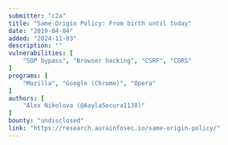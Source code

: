 ```yaml
---
submitter: "c2a"
title: "Same-Origin Policy: From birth until today"
date: "2019-04-04"
added: "2024-11-03"
description: ""
vulnerabilities: [
    "SOP bypass", "Browser hacking", "CSRF", "CORS"
]
programs: [
    "Mozilla", "Google (Chrome)", "Opera"
]
authors: [
    "Alex Nikolova (@AaylaSecura1138)"
]
bounty: "undisclosed"
link: "https://research.aurainfosec.io/same-origin-policy/"
---
```





